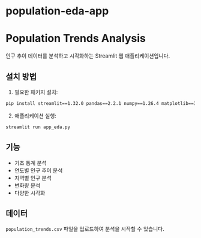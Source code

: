 # population-eda-app
# Population Trends Analysis

인구 추이 데이터를 분석하고 시각화하는 Streamlit 웹 애플리케이션입니다.

## 설치 방법

1. 필요한 패키지 설치:
```bash
pip install streamlit==1.32.0 pandas==2.2.1 numpy==1.26.4 matplotlib==3.8.3 seaborn==0.13.2
```

2. 애플리케이션 실행:
```bash
streamlit run app_eda.py
```

## 기능

- 기초 통계 분석
- 연도별 인구 추이 분석
- 지역별 인구 분석
- 변화량 분석
- 다양한 시각화

## 데이터

`population_trends.csv` 파일을 업로드하여 분석을 시작할 수 있습니다. 